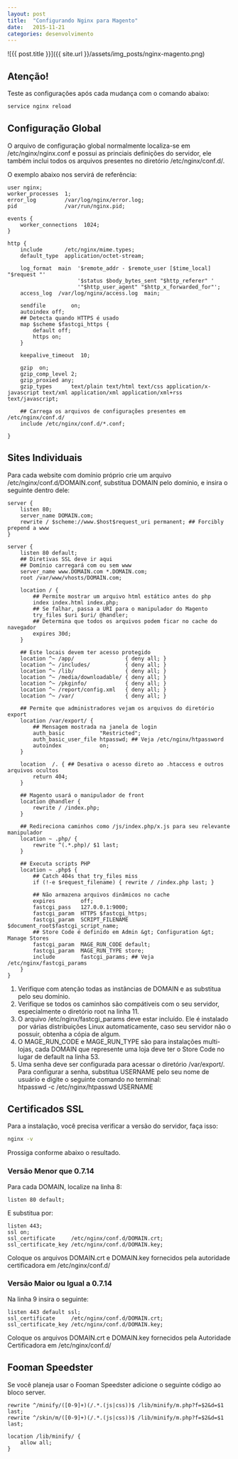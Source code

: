 ```yaml
---
layout: post
title:  "Configurando Nginx para Magento"
date:   2015-11-21
categories: desenvolvimento
---
```


![{{ post.title }}]({{ site.url }}/assets/img_posts/nginx-magento.png)

## Atenção!

Teste as configurações após cada mudança com o comando abaixo:

```sh
service nginx reload
```

## Configuração Global

O arquivo de configuração global normalmente localiza-se em /etc/nginx/nginx.conf e possui as princiais definições do servidor, ele também inclui todos os arquivos presentes no diretório /etc/nginx/conf.d/.

O exemplo abaixo nos servirá de referência:

```nginx
user nginx;
worker_processes  1;
error_log         /var/log/nginx/error.log;
pid               /var/run/nginx.pid;

events {
    worker_connections  1024;
}

http {
    include       /etc/nginx/mime.types;
    default_type  application/octet-stream;

    log_format  main  '$remote_addr - $remote_user [$time_local] "$request "'
                      '$status $body_bytes_sent "$http_referer" '
                      '"$http_user_agent" "$http_x_forwarded_for"';
    access_log  /var/log/nginx/access.log  main;

    sendfile        on;
    autoindex off;
    ## Detecta quando HTTPS é usado
    map $scheme $fastcgi_https {
        default off;
        https on;
    }

    keepalive_timeout  10;

    gzip  on;
    gzip_comp_level 2;
    gzip_proxied any;
    gzip_types      text/plain text/html text/css application/x-javascript text/xml application/xml application/xml+rss text/javascript;

    ## Carrega os arquivos de configurações presentes em /etc/nginx/conf.d/
    include /etc/nginx/conf.d/*.conf;

}
```

## Sites Individuais

Para cada website com domínio próprio crie um arquivo /etc/nginx/conf.d/DOMAIN.conf, substitua DOMAIN pelo domínio, e insira o seguinte dentro dele:

```nginx
server {
    listen 80;
    server_name DOMAIN.com;
    rewrite / $scheme://www.$host$request_uri permanent; ## Forcibly prepend a www
}

server {
    listen 80 default;
    ## Diretivas SSL deve ir aqui
    ## Domínio carregará com ou sem www
    server_name www.DOMAIN.com *.DOMAIN.com;
    root /var/www/vhosts/DOMAIN.com;

    location / {
        ## Permite mostrar um arquivo html estático antes do php
        index index.html index.php;
        ## Se falhar, passa a URI para o manipulador do Magento
        try_files $uri $uri/ @handler;
        ## Determina que todos os arquivos podem ficar no cache do navegador
        expires 30d;
    }

    ## Este locais devem ter acesso protegido
    location ^~ /app/                { deny all; }
    location ^~ /includes/           { deny all; }
    location ^~ /lib/                { deny all; }
    location ^~ /media/downloadable/ { deny all; }
    location ^~ /pkginfo/            { deny all; }
    location ^~ /report/config.xml   { deny all; }
    location ^~ /var/                { deny all; }

    ## Permite que administradores vejam os arquivos do diretório export
    location /var/export/ {
        ## Mensagem mostrada na janela de login
        auth_basic           "Restricted";
        auth_basic_user_file htpasswd; ## Veja /etc/nginx/htpassword
        autoindex            on;
    }

    location  /. { ## Desativa o acesso direto ao .htaccess e outros arquivos ocultos
        return 404;
    }

    ## Magento usará o manipulador de front
    location @handler {
        rewrite / /index.php;
    }

    ## Redireciona caminhos como /js/index.php/x.js para seu relevante manipulador
    location ~ .php/ {
        rewrite ^(.*.php)/ $1 last;
    }

    ## Executa scripts PHP
    location ~ .php$ {
        ## Catch 404s that try_files miss
        if (!-e $request_filename) { rewrite / /index.php last; }

        ## Não armazena arquivos dinâmicos no cache
        expires        off;
        fastcgi_pass   127.0.0.1:9000;
        fastcgi_param  HTTPS $fastcgi_https;
        fastcgi_param  SCRIPT_FILENAME  $document_root$fastcgi_script_name;
        ## Store Code é definido em Admin &gt; Configuration &gt; Manage Stores
        fastcgi_param  MAGE_RUN_CODE default;
        fastcgi_param  MAGE_RUN_TYPE store;
        include        fastcgi_params; ## Veja /etc/nginx/fastcgi_params
    }
}
```

1. Verifique com atenção todas as instâncias de DOMAIN e as substitua pelo seu domínio.
2. Verifique se todos os caminhos são compátiveis com o seu servidor, especialmente o diretório root na linha 11.
3. O arquivo /etc/nginx/fastcgi_params deve estar incluído. Ele é instalado por várias distribuições Linux automaticamente, caso seu servidor não o possuir, obtenha a cópia de algum.
4. O MAGE_RUN_CODE e MAGE_RUN_TYPE são para instalações multi-lojas, cada DOMAIN que represente uma loja deve ter o Store Code no lugar de default na linha 53.
5. Uma senha deve ser configurada para acessar o diretório /var/export/. Para configurar a senha, substitua USERNAME pelo seu nome de usuário e digite o seguinte comando no terminal:
		<br> htpasswd -c /etc/nginx/htpasswd USERNAME

## Certificados SSL

Para a instalação, você precisa verificar a versão do servidor, faça isso:

```sh
nginx -v
```

Prossiga conforme abaixo o resultado.

### Versão Menor que 0.7.14

Para cada DOMAIN, localize na linha 8:

```nginx
listen 80 default;
```

E substitua por:

```nginx
listen 443;
ssl on;
ssl_certificate     /etc/nginx/conf.d/DOMAIN.crt;
ssl_certificate_key /etc/nginx/conf.d/DOMAIN.key;
```

Coloque os arquivos DOMAIN.crt e DOMAIN.key fornecidos pela autoridade certificadora em /etc/nginx/conf.d/

### Versão Maior ou Igual a 0.7.14

Na linha 9 insira o seguinte:

```nginx
listen 443 default ssl;
ssl_certificate     /etc/nginx/conf.d/DOMAIN.crt;
ssl_certificate_key /etc/nginx/conf.d/DOMAIN.key;
```

Coloque os arquivos DOMAIN.crt e DOMAIN.key fornecidos pela Autoridade Certificadora em /etc/nginx/conf.d/

## Fooman Speedster

Se você planeja usar o Fooman Speedster adicione o seguinte código ao bloco server.

```nginx
rewrite ^/minify/([0-9]+)(/.*.(js|css))$ /lib/minify/m.php?f=$2&d=$1 last;
rewrite ^/skin/m/([0-9]+)(/.*.(js|css))$ /lib/minify/m.php?f=$2&d=$1 last;

location /lib/minify/ {
    allow all;
}
```
